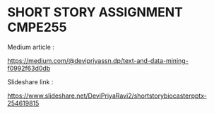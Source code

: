 # SHORT STORY ASSIGNMENT CMPE255

Medium article :

https://medium.com/@devipriyassn.dp/text-and-data-mining-f0992f63d0db

Slideshare link :

https://www.slideshare.net/DeviPriyaRavi2/shortstorybiocasterpptx-254619815

